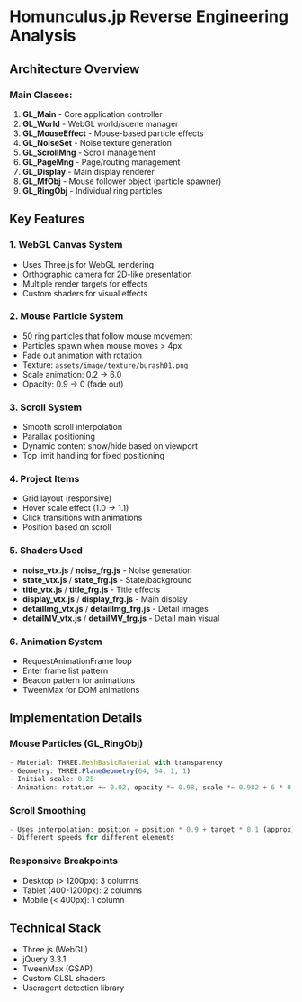 # Homunculus.jp Reverse Engineering Analysis

## Architecture Overview

### Main Classes:
1. **GL_Main** - Core application controller
2. **GL_World** - WebGL world/scene manager
3. **GL_MouseEffect** - Mouse-based particle effects
4. **GL_NoiseSet** - Noise texture generation
5. **GL_ScrollMng** - Scroll management
6. **GL_PageMng** - Page/routing management
7. **GL_Display** - Main display renderer
8. **GL_MfObj** - Mouse follower object (particle spawner)
9. **GL_RingObj** - Individual ring particles

## Key Features

### 1. WebGL Canvas System
- Uses Three.js for WebGL rendering
- Orthographic camera for 2D-like presentation
- Multiple render targets for effects
- Custom shaders for visual effects

### 2. Mouse Particle System
- 50 ring particles that follow mouse movement
- Particles spawn when mouse moves > 4px
- Fade out animation with rotation
- Texture: `assets/image/texture/burash01.png`
- Scale animation: 0.2 → 6.0
- Opacity: 0.9 → 0 (fade out)

### 3. Scroll System
- Smooth scroll interpolation
- Parallax positioning
- Dynamic content show/hide based on viewport
- Top limit handling for fixed positioning

### 4. Project Items
- Grid layout (responsive)
- Hover scale effect (1.0 → 1.1)
- Click transitions with animations
- Position based on scroll

### 5. Shaders Used
- **noise_vtx.js** / **noise_frg.js** - Noise generation
- **state_vtx.js** / **state_frg.js** - State/background
- **title_vtx.js** / **title_frg.js** - Title effects
- **display_vtx.js** / **display_frg.js** - Main display
- **detailImg_vtx.js** / **detailImg_frg.js** - Detail images
- **detailMV_vtx.js** / **detailMV_frg.js** - Detail main visual

### 6. Animation System
- RequestAnimationFrame loop
- Enter frame list pattern
- Beacon pattern for animations
- TweenMax for DOM animations

## Implementation Details

### Mouse Particles (GL_RingObj)
```javascript
- Material: THREE.MeshBasicMaterial with transparency
- Geometry: THREE.PlaneGeometry(64, 64, 1, 1)
- Initial scale: 0.25
- Animation: rotation += 0.02, opacity *= 0.98, scale *= 0.982 + 6 * 0.018
```

### Scroll Smoothing
```javascript
- Uses interpolation: position = position * 0.9 + target * 0.1 (approx)
- Different speeds for different elements
```

### Responsive Breakpoints
- Desktop (> 1200px): 3 columns
- Tablet (400-1200px): 2 columns
- Mobile (< 400px): 1 column

## Technical Stack
- Three.js (WebGL)
- jQuery 3.3.1
- TweenMax (GSAP)
- Custom GLSL shaders
- Useragent detection library
